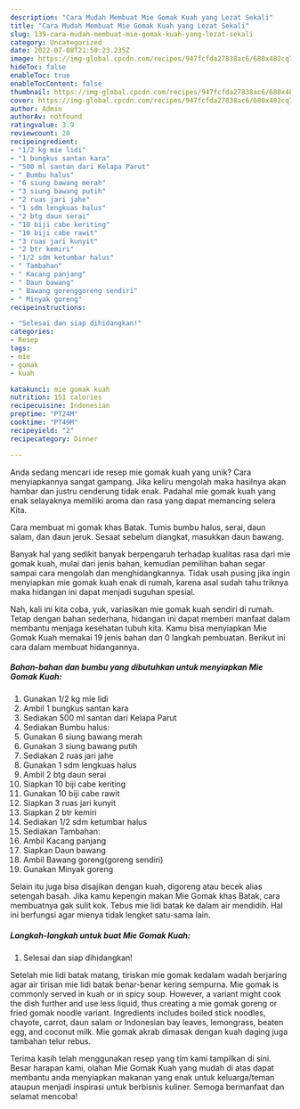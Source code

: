 ```yaml
---
description: "Cara Mudah Membuat Mie Gomak Kuah yang Lezat Sekali"
title: "Cara Mudah Membuat Mie Gomak Kuah yang Lezat Sekali"
slug: 139-cara-mudah-membuat-mie-gomak-kuah-yang-lezat-sekali
category: Uncategorized
date: 2022-07-08T21:50:23.235Z
image: https://img-global.cpcdn.com/recipes/947fcfda27838ac6/680x482cq70/mie-gomak-kuah-foto-resep-utama.jpg
hideToc: false
enableToc: true
enableTocContent: false
thumbnail: https://img-global.cpcdn.com/recipes/947fcfda27838ac6/680x482cq70/mie-gomak-kuah-foto-resep-utama.jpg
cover: https://img-global.cpcdn.com/recipes/947fcfda27838ac6/680x482cq70/mie-gomak-kuah-foto-resep-utama.jpg
author: Admin
authorAv: notfound
ratingvalue: 3.9
reviewcount: 20
recipeingredient:
- "1/2 kg mie lidi"
- "1 bungkus santan kara"
- "500 ml santan dari Kelapa Parut"
- " Bumbu halus"
- "6 siung bawang merah"
- "3 siung bawang putih"
- "2 ruas jari jahe"
- "1 sdm lengkuas halus"
- "2 btg daun serai"
- "10 biji cabe keriting"
- "10 biji cabe rawit"
- "3 ruas jari kunyit"
- "2 btr kemiri"
- "1/2 sdm ketumbar halus"
- " Tambahan"
- " Kacang panjang"
- " Daun bawang"
- " Bawang gorenggoreng sendiri"
- " Minyak goreng"
recipeinstructions:

- "Selesai dan siap dihidangkan!"
categories:
- Resep
tags:
- mie
- gomak
- kuah

katakunci: mie gomak kuah 
nutrition: 151 calories
recipecuisine: Indonesian
preptime: "PT24M"
cooktime: "PT49M"
recipeyield: "2"
recipecategory: Dinner

---
```





Anda sedang mencari ide resep mie gomak kuah yang unik? Cara menyiapkannya sangat gampang. Jika keliru mengolah maka hasilnya akan hambar dan justru cenderung tidak enak. Padahal mie gomak kuah yang enak selayaknya memiliki aroma dan rasa yang dapat memancing selera Kita.





Cara membuat mi gomak khas Batak. Tumis bumbu halus, serai, daun salam, dan daun jeruk. Sesaat sebelum diangkat, masukkan daun bawang.

Banyak hal yang sedikit banyak berpengaruh terhadap kualitas rasa dari mie gomak kuah, mulai dari jenis bahan, kemudian pemilihan bahan segar sampai cara mengolah dan menghidangkannya. Tidak usah pusing jika ingin menyiapkan mie gomak kuah enak di rumah, karena asal sudah tahu triknya maka hidangan ini dapat menjadi suguhan spesial.






Nah, kali ini kita coba, yuk, variasikan mie gomak kuah sendiri di rumah. Tetap dengan bahan sederhana, hidangan ini dapat memberi manfaat dalam membantu menjaga kesehatan tubuh kita. Kamu bisa menyiapkan Mie Gomak Kuah memakai 19 jenis bahan dan 0 langkah pembuatan. Berikut ini cara dalam membuat hidangannya.

<!--inarticleads1-->

##### Bahan-bahan dan bumbu yang dibutuhkan untuk menyiapkan Mie Gomak Kuah:

1. Gunakan 1/2 kg mie lidi
1. Ambil 1 bungkus santan kara
1. Sediakan 500 ml santan dari Kelapa Parut
1. Sediakan  Bumbu halus:
1. Gunakan 6 siung bawang merah
1. Gunakan 3 siung bawang putih
1. Sediakan 2 ruas jari jahe
1. Gunakan 1 sdm lengkuas halus
1. Ambil 2 btg daun serai
1. Siapkan 10 biji cabe keriting
1. Gunakan 10 biji cabe rawit
1. Siapkan 3 ruas jari kunyit
1. Siapkan 2 btr kemiri
1. Sediakan 1/2 sdm ketumbar halus
1. Sediakan  Tambahan:
1. Ambil  Kacang panjang
1. Siapkan  Daun bawang
1. Ambil  Bawang goreng(goreng sendiri)
1. Gunakan  Minyak goreng


Selain itu juga bisa disajikan dengan kuah, digoreng atau becek alias setengah basah. Jika kamu kepengin makan Mie Gomak khas Batak, cara membuatnya gak sulit kok. Tebus mie lidi batak ke dalam air mendidih. Hal ini berfungsi agar mienya tidak lengket satu-sama lain. 

<!--inarticleads2-->

##### Langkah-langkah untuk buat Mie Gomak Kuah:


1. Selesai dan siap dihidangkan!

Setelah mie lidi batak matang, tiriskan mie gomak kedalam wadah berjaring agar air tirisan mie lidi batak benar-benar kering sempurna. Mie gomak is commonly served in kuah or in spicy soup. However, a variant might cook the dish further and use less liquid, thus creating a mie gomak goreng or fried gomak noodle variant. Ingredients includes boiled stick noodles, chayote, carrot, daun salam or Indonesian bay leaves, lemongrass, beaten egg, and coconut milk. Mie gomak akrab dimasak dengan kuah daging juga tambahan telur rebus. 

Terima kasih telah menggunakan resep yang tim kami tampilkan di sini. Besar harapan kami, olahan Mie Gomak Kuah yang mudah di atas dapat membantu anda menyiapkan makanan yang enak untuk keluarga/teman ataupun menjadi inspirasi untuk berbisnis kuliner. Semoga bermanfaat dan selamat mencoba!
